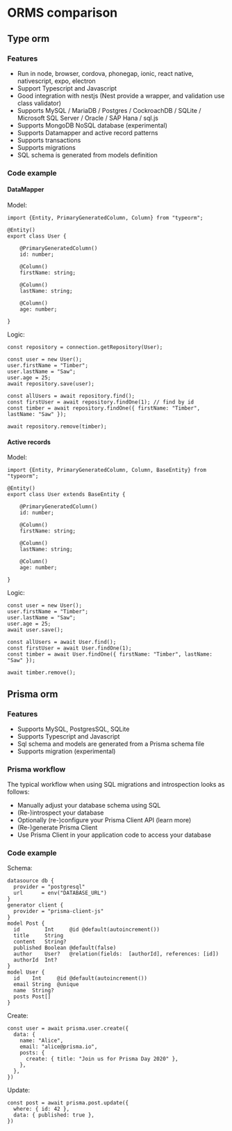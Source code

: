 # ORMS comparison

## Type orm

### Features

  - Run in node, browser, cordova, phonegap, ionic, react native, nativescript, expo, electron
  - Support Typescript and Javascript
  - Good integration with nestjs (Nest provide a wrapper, and validation use class validator)
  - Supports MySQL / MariaDB / Postgres / CockroachDB / SQLite / Microsoft SQL Server / Oracle / SAP Hana / sql.js
  - Supports MongoDB NoSQL database (experimental)
  - Supports Datamapper and active record patterns
  - Supports transactions
  - Supports migrations
  - SQL schema is generated from models definition
  
### Code example

#### DataMapper

Model: 
``` 
import {Entity, PrimaryGeneratedColumn, Column} from "typeorm";

@Entity()
export class User {

    @PrimaryGeneratedColumn()
    id: number;

    @Column()
    firstName: string;

    @Column()
    lastName: string;

    @Column()
    age: number;

}
```

Logic: 
``` 
const repository = connection.getRepository(User);

const user = new User();
user.firstName = "Timber";
user.lastName = "Saw";
user.age = 25;
await repository.save(user);

const allUsers = await repository.find();
const firstUser = await repository.findOne(1); // find by id
const timber = await repository.findOne({ firstName: "Timber", lastName: "Saw" });

await repository.remove(timber);
```
#### Active records

Model: 
``` 
import {Entity, PrimaryGeneratedColumn, Column, BaseEntity} from "typeorm";

@Entity()
export class User extends BaseEntity {

    @PrimaryGeneratedColumn()
    id: number;

    @Column()
    firstName: string;

    @Column()
    lastName: string;

    @Column()
    age: number;

}
```

Logic: 
``` 
const user = new User();
user.firstName = "Timber";
user.lastName = "Saw";
user.age = 25;
await user.save();

const allUsers = await User.find();
const firstUser = await User.findOne(1);
const timber = await User.findOne({ firstName: "Timber", lastName: "Saw" });

await timber.remove();
```

##  Prisma orm

### Features

  - Supports MySQL, PostgresSQL, SQLite
  - Supports Typescript and Javascript
  - Sql schema and models are generated from a Prisma schema file
  - Supports migration (experimental)

### Prisma workflow
The typical workflow when using SQL migrations and introspection looks as follows:
  - Manually adjust your database schema using SQL
  - (Re-)introspect your database
  - Optionally (re-)configure your Prisma Client API (learn more)
  - (Re-)generate Prisma Client
  - Use Prisma Client in your application code to access your database

### Code example

Schema: 
```
datasource db {
  provider = "postgresql"
  url      = env("DATABASE_URL")
}
generator client {
  provider = "prisma-client-js"
}
model Post {
  id        Int     @id @default(autoincrement())
  title     String
  content   String?
  published Boolean @default(false)
  author    User?   @relation(fields:  [authorId], references: [id])
  authorId  Int?
}
model User {
  id    Int     @id @default(autoincrement())
  email String  @unique
  name  String?
  posts Post[]
}
```

Create: 
```
const user = await prisma.user.create({
  data: {
    name: "Alice",
    email: "alice@prisma.io",
    posts: {
      create: { title: "Join us for Prisma Day 2020" },
    },
  },
})
```

Update: 
```
const post = await prisma.post.update({
  where: { id: 42 },
  data: { published: true },
})
```
